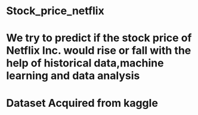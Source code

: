 # Stock_price_netflix
# We try to predict if the stock price of Netflix Inc. would rise or fall with the help of historical data,machine learning and data analysis
# Dataset Acquired from kaggle
